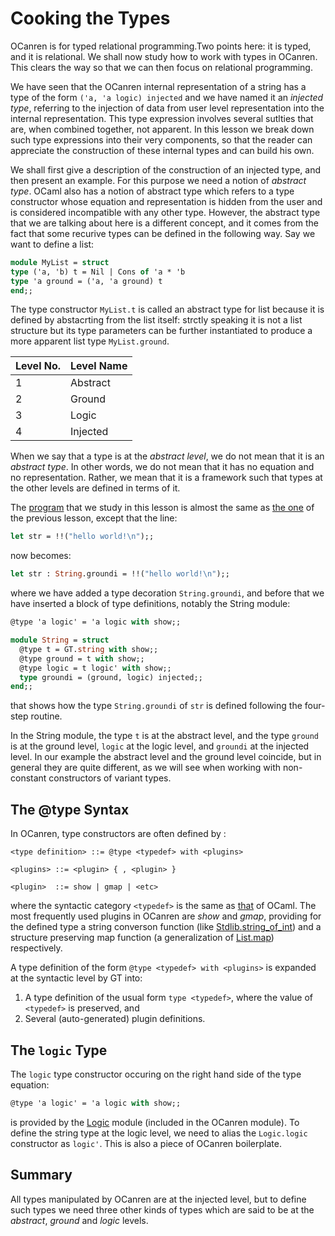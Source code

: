 # Cooking the Types 

OCanren is for typed relational programming.Two points here: it is typed, and it is relational.
We shall now study how to work with types in OCanren. This clears the way so that we
can then focus on relational programming.

We have seen that the OCanren internal representation of a string has a type of the form
`('a, 'a logic) injected` and we have named it an _injected type_, referring to the injection
of data from user level representation into the internal representation. This type expression
involves several sutlties that are, when
combined together, not apparent. In this lesson we break down such type expressions into
their very components, so that the reader can appreciate the construction of these internal types
and can build his own. 

We shall first give a description of the construction of an injected type, and then present an example.
For this purpose we need a notion of _abstract type_. OCaml also has a notion of abstract type
which refers to a type constructor whose equation and representation is hidden from the user and is
considered incompatible with any other type. However, the abstract type that we are talking about here
is a different concept, and it comes from the fact that some recurive types can be defined in the following way.
Say we want to define a list:
```ocaml
module MyList = struct
type ('a, 'b) t = Nil | Cons of 'a * 'b
type 'a ground = ('a, 'a ground) t
end;;
```
The type constructor `MyList.t` is called an abstract type for list because it is defined by abstacrting from
the list itself: strctly speaking it is not a list structure but its type parameters can be further instantiated
to produce a more apparent list type `MyList.ground`.




Level No. | Level Name
--        |--
1         | Abstract
2         | Ground
3         | Logic
4         | Injected



When we say that a type is at the _abstract level_, we do not mean that it is an _abstract type_.
In other words, we do not mean that it has no equation and no representation. Rather, we mean that
it is a framework such that types at the other levels are defined in terms of it.




The [program](hello2.ml) that we study in this lesson is almost the
same as [the one](../helloWorld/hello.ml) of the previous lesson, except that the line:
```ocaml
let str = !!("hello world!\n");;
```
now becomes:
```ocaml
let str : String.groundi = !!("hello world!\n");;
```
where we have added a type decoration `String.groundi`, and before that we have inserted a block
of type definitions, notably the String module:
```ocaml
@type 'a logic' = 'a logic with show;;

module String = struct
  @type t = GT.string with show;;
  @type ground = t with show;;
  @type logic = t logic' with show;;
  type groundi = (ground, logic) injected;;
end;;
```
that shows how the type `String.groundi` of `str` is defined following the four-step routine.

In the String
module, the type `t` is at the abstract level, and the type `ground` is at the ground level,
`logic` at the logic level, and `groundi` at the injected level. In our example the abstract level
and the ground level coincide, but in general they are quite different, as we will see when working
with non-constant constructors of variant types.  

## The @type Syntax

In OCanren, type constructors are often defined by :
```
<type definition> ::= @type <typedef> with <plugins>

<plugins> ::= <plugin> { , <plugin> }

<plugin>  ::= show | gmap | <etc>
```
where the syntactic category `<typedef>` is the same as
[that](https://ocaml.org/releases/4.11/htmlman/typedecl.html) of OCaml. The most frequently used plugins
in OCanren are _show_ and _gmap_, providing for the defined type a string converson function
(like [Stdlib.string_of_int](https://ocaml.org/releases/4.11/htmlman/libref/Stdlib.html)) and
a structure preserving map function 
(a generalization of  [List.map](https://ocaml.org/releases/4.11/htmlman/libref/List.html))  respectively.


A type definition of the form `@type <typedef> with <plugins>` is expanded at the syntactic level
by GT into:
1) A type definition of the usual form `type <typedef>`, where the value of `<typedef>` is preserved, and
1) Several (auto-generated) plugin definitions.

## The `logic` Type

The `logic` type constructor occuring on the right hand side of the type equation:
```ocaml
@type 'a logic' = 'a logic with show;;
```
is provided by the
[Logic](../../Installation/ocanren/src/core/Logic.mli#L21) module
(included in the OCanren module). To define the string type at the logic level,
we need to alias the `Logic.logic` constructor as `logic'`. This is also a piece
of OCanren boilerplate.

## Summary

All types manipulated by OCanren are at the injected level, but to define such types
we need three other kinds of types which are said to be at the
_abstract_, _ground_ and _logic_ levels. 